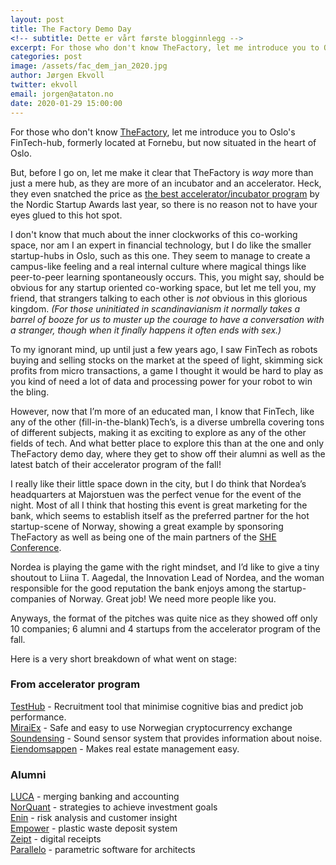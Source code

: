```yaml
---
layout: post
title: The Factory Demo Day
<!-- subtitle: Dette er vårt første blogginnlegg -->
excerpt: For those who don't know TheFactory, let me introduce you to Oslo's FinTech-hub, formerly located at Fornebu but now situated in the heart of Oslo. <br/><br/> But, before I go on, let me make it clear that TheFactory is <i>way</i> more than just a mere hub, as they are more of an incubator and an accelerator. Heck, they even snatched the price as the best accelerator/incubator program by the Nordic Startup Awards last year, so there is no reason not to have your eyes glued to this hot spot.
categories: post
image: /assets/fac_dem_jan_2020.jpg
author: Jørgen Ekvoll
twitter: ekvoll
email: jorgen@ataton.no
date: 2020-01-29 15:00:00
---
```


For those who don't know <a href="https://www.thefactory.no/" target="_blank">TheFactory</a>, let me introduce you to Oslo's FinTech-hub, formerly located at Fornebu, but now situated in the heart of Oslo.

But, before I go on, let me make it clear that TheFactory is _way_ more than just a mere hub, as they are more of an incubator and an accelerator. Heck, they even snatched the price as <a href="http://nordicstartupawards.com/competition-2019" target="_blank">the best accelerator/incubator program</a> by the Nordic Startup Awards last year, so there is no reason not to have your eyes glued to this hot spot. 

I don't know that much about the inner clockworks of this co-working space, nor am I an expert in financial technology, but I do like the smaller startup-hubs in Oslo, such as this one. They seem to manage to create a campus-like feeling and a real internal culture where magical things like peer-to-peer learning spontaneously occurs. This, you might say, should be obvious for any startup oriented co-working space, but let me tell you, my friend, that strangers talking to each other is _not_ obvious in this glorious kingdom. _(For those uninitiated in scandinavianism it normally takes a barrel of booze for us to muster up the courage to have a conversation with a stranger, though when it finally happens it often ends with sex.)_

To my ignorant mind, up until just a few years ago, I saw FinTech as robots buying and selling stocks on the market at the speed of light, skimming sick profits from micro transactions, a game I thought it would be hard to play as you kind of need a lot of data and processing power for your robot to win the bling.

However, now that I’m more of an educated man, I know that FinTech, like any of the other (fill-in-the-blank)Tech’s, is a diverse umbrella covering tons of different subjects, making it as exciting to explore as any of the other fields of tech. And what better place to explore this than at the one and only TheFactory demo day, where they get to show off their alumni as well as the latest batch of their accelerator program of the fall!

I really like their little space down in the city, but I do think that Nordea’s headquarters at Majorstuen was the perfect venue for the event of the night. Most of all I think that hosting this event is great marketing for the bank, which seems to establish itself as the preferred partner for the hot startup-scene of Norway, showing a great example by sponsoring TheFactory as well as being one of the main partners of the <a href="https://www.sheconference.no/" target="_blank">SHE Conference</a>.

Nordea is playing the game with the right mindset, and I’d like to give a tiny shoutout to Liina T. Aagedal, the Innovation Lead of Nordea, and the woman responsible for the good reputation the bank enjoys among the startup-companies of Norway. Great job! We need more people like you.

Anyways, the format of the pitches was quite nice as they showed off only 10 companies; 6 alumni and 4 startups from the accelerator program of the fall.

Here is a very short breakdown of what went on stage:


### From accelerator program

<a href="https://www.testhub.tech" target="_blank" rel="nofollow">TestHub</a> - Recruitment tool that minimise cognitive bias and predict job performance.<br/>
<a href="https://miraiex.com" target="_blank" rel="nofollow">MiraiEx</a> - Safe and easy to use Norwegian cryptocurrency exchange<br/>
<a href="https://soundsensing.no/" target="_blank" rel="nofollow">Soundensing</a> - Sound sensor system that provides information about noise.<br/>
<a href="https://eiendomsappen.com" target="_blank" rel="nofollow">Eiendomsappen</a> - Makes real estate management easy.

### Alumni
<a href="https://www.lucalabs.com/" target="_blank" rel="nofollow">LUCA</a> - merging banking and accounting<br/>
<a href="https://www.lucalabs.com/" target="_blank" rel="nofollow">NorQuant</a> - strategies to achieve investment goals<br/>
<a href="https://www.enin.ai/" target="_blank" rel="nofollow">Enin</a> - risk analysis and customer insight<br/>
<a href="https://empower.eco" target="_blank" rel="nofollow">Empower</a> - plastic waste deposit system<br/>
<a href="https://www.zeipt.com" target="_blank" rel="nofollow">Zeipt</a> - digital receipts<br/>
<a href="https://www.parallelo.io" target="_blank" rel="nofollow">Parallelo</a> - parametric software for architects<br/>







